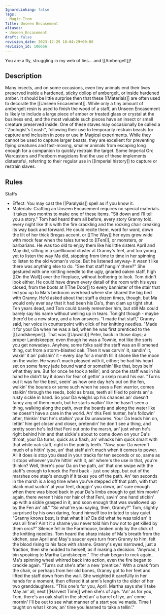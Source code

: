```yaml
---
IgnoreLinking: false
Tags:
- Magic-Item
Title: Unseen Encasement
aliases:
- Unseen_Encasement
draft: false
revision_date: 2023-12-29 18:04:29+00:00
revision_id: 106666
---
```


You are a fly, struggling in my web of lies... and [[Ambergelt]]!
## Description
Many insects, and on some occasions, even tiny animals end their lives preserved inside a hardened, sticky dollop of ambergelt, or inside hardened amber. It should be little surprise then that these [[Materials]] are often used to decorate the [[Unseen Encasement]]. While only a tiny amount of ambergelt resin is used to finish the wood of a staff, an Unseen Encasement is likely to include a large piece of amber or treated glass or crystal at the business end, and the most valuable such pieces have an insect or small creature preserved inside.
One of these staves may occasionally be called a ''Zoologist's Leash'', following their use to temporarily restrain beasts for capture and inclusion in zoos or use in Magical experiments. While they cannot be used to capture larger beasts, they are excellent for preventing flying creatures and fast-moving, smaller animals from escaping long enough for a companion to quickly restrain the target. Some Imperial Orc Warcasters and Freeborn magicians find the use of these implements distasteful, referring to their regular use in [[Imperial history]] to capture or restrain slaves.
## Rules
Staffs
* Effect: You may cast the [[Paralysis]] spell as if you know it.
* Materials: Crafting an Unseen Encasement requires no special materials. It takes two months to make one of these items.
"Sit down and I'll tell you a story."
Tom had heard them all before, every story Granny told, every night like this with the fire crackling and the rocking chair creaking its way back and forward. He could recite them, word for word, down the lilt of her thick Bregas accent, or [[The Way]] her eyes grew wide with mock fear when the tales turned to [[Feni]], or monsters, or barbarians. He was too old to enjoy them like his little sisters April and May did, sitting in a spellbound cluster at Granny's feet, and too young yet to listen the way Ma did, stopping from time to time in her spinning to listen to the old woman's voice. But he listened anyway- it wasn't like there was anything else to do.
"See that staff hangin' there?" She gestured with one knitting needle to the ugly, gnarled oaken staff, high [[On the Wall]] over the fireplace, without bothering to look. Tom didn't look either. He could have drawn every detail of the room with his eyes closed, from the boots at [[The Door]] to every bannister of the stair that led you up to Ma's bedroom overhead where she shared the big bed with Granny. He'd asked about that staff a dozen times, though, but Ma would only ever say that it had been his Da's, then clam up tight shut. Ten years dead, and Tom could barely remember him, but still Ma could barely say his name without welling up in tears. Tonight though - maybe there'd be a new story, and a few answers. 
"I made that staff," Granny said, her voice in counterpoint with click of her knitting needles. "Made it for your Da when he was a lad, when he was first prenticed to the [[Landskeeper]]. That was [[Upwold]] Peter, back in those days; a proper Landskeeper, even though he was a Townie, not like the sorts you get nowadays. Anyhow, some folks said the staff was an ill omened thing, cut from a storm-blasted oak. Then it was carvin' it, sandin' it, waxin' it an' polishin' it - every day for a month till it shone like the moon on the water. He wasn't much pleased with it, either; he had his heart set on some fancy jade bound wand or somethin' like that, boys bein' what they are. But for once he took a tellin', and once the staff was in his hand he didn't lay it down for fear of gettin' a skelp round his ear.
"Turns out it was for the best, seein' as how one day he's out on the fen, walkin' the bounds or some such when he sees a Feni warrior, comes stalkin' through the reeds, bold as brass, teeth all filed to points an' a rusty sickle in hand. So your Da weighs up his chances an' doesn't fancy any of them much, but he starts walkin' like he hasn't seen a thing, walking along the path, over the boards and along the water like he doesn't have a care in the world. An' this Feni hunter, he's followin' after, thinkin' that he's stalkin' your Da unawares. Your Da leads him on, lettin' him get closer and closer, pretendin' he don't see a thing, and pretty soon he's led that Feni out onto the marsh, an' just when he's right behind him and that sickle's about to come down on your Da's throat, your Da turns, quick as a flash, an' whacks him quick smart with that white oak staff, right in the pointy teeth.
"Now, your Da weren't much of a hittin' type, an' that staff ain't much when it comes to power. All it does is stop you dead in your tracks for ten seconds or so, same as it stops whoever you're hittin' with it, an' where's the use in that, you're thinkin? Well, there's your Da on the path, an' that one swipe with the staff's enough to knock the Feni back - just one step, but out of the marshes one step's enough if it takes you off the path. An' ten seconds in the marsh is a long time when you've stepped off that path, with that black mud suckin' at your feet, draggin' you down, an' sure enough when there was blood back in your Da's limbs enough to get him movin' again, there weren't hide nor hair of that Feni, savin' one hand stickin' up with a sickle grasped in it, and soon enough that was swallowed up by the Fen an' all." 
"So what're you saying, then, Granny?" Tom, slightly surprised by his own daring, found himself too irritated to stay quiet. "Granny knows best, is that what it is? Da did what he was told an' it was all fine? Ain't it a shame you never told him how not to get killed by them orcs?"
Silence fell in the Farmhouse, broken only by the click of the knitting needles. Tom heard the sharp intake of Ma's breath from the kitchen, saw April and May's saucer eyes turn from Granny to him, felt the blood rising to his face with shame. Granny's eyes narrowed, just a fraction, then she nodded to herself, as if making a decision.
"Anyroad, I bin speaking to Martha Landskeeper." The chair began to rock again, Ma's spinning wheel whirred back into action, even the fire began to crackle again. "Turns out she's after a new 'prentice." With a creak from the chair, or perhaps from her old bones, Granny got to her feet and lifted the staff down from the wall. She weighted it carefUlly in her hands for a moment, then offered it at arm's length to the elder of her two granddaughters. "This one's for you, April. Martha says she'll take May an' all, next [[Harvest Time]] when she's of age.
"An' as for you, Tom, there's an oak shaft in the shed an' a barrel of lye, an' come mornin' I'll be out to see what manner of a start you've made. Time I taught on what I know, an' time you learned to take a tellin'."